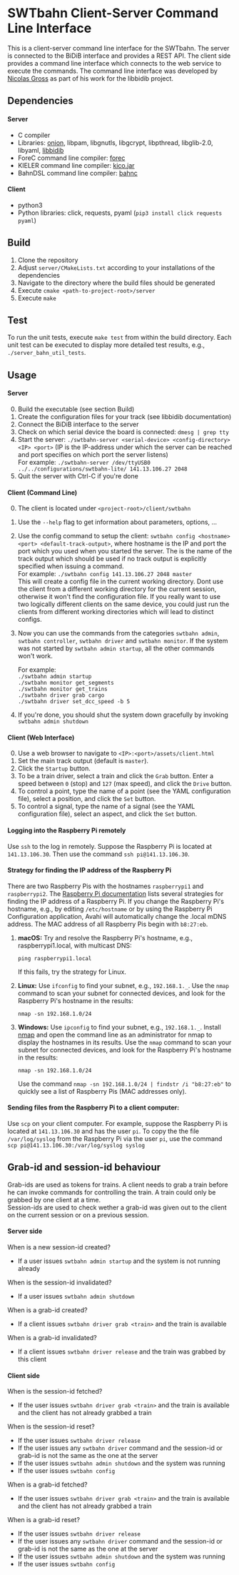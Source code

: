 # SWTbahn Client-Server Command Line Interface

This is a client-server command line interface for the SWTbahn. The server is
connected to the BiDiB interface and provides a REST API. The client side
provides a command line interface which connects to the web service to execute
the commands. The command line interface was developed by
[Nicolas Gross](https://github.com/nicolasgross) as part of his work for the
libbidib project.


## Dependencies

#### Server
* C compiler
* Libraries: [onion](https://github.com/uniba-swt/onion), libpam, libgnutls,
libgcrypt, libpthread, libglib-2.0, libyaml,
[libbidib](https://github.com/uniba-swt/libbidib)
* ForeC command line compiler: [forec](https://github.com/PRETgroup/ForeC/tree/master/ForeC%20Compiler)
* KIELER command line compiler: [kico.jar](https://rtsys.informatik.uni-kiel.de/~kieler/files/nightly/sccharts/cli/)
* BahnDSL command line compiler: [bahnc](https://github.com/trinnguyen/bahndsl)

#### Client
* python3
* Python libraries: click, requests, pyaml (`pip3 install click requests pyaml`)


## Build
1. Clone the repository
2. Adjust `server/CMakeLists.txt` according to your installations of the
dependencies
3. Navigate to the directory where the build files should be generated
4. Execute `cmake <path-to-project-root>/server`
5. Execute `make`


## Test
To run the unit tests, execute `make test` from within the build directory. Each unit test can be executed to display more detailed test results, e.g., `./server_bahn_util_tests`.


## Usage

#### Server
0. Build the executable (see section Build)
1. Create the configuration files for your track (see libbidib documentation)
2. Connect the BiDiB interface to the server
3. Check on which serial device the board is connected: `dmesg | grep tty`
4. Start the server: `./swtbahn-server <serial-device> <config-directory>
<IP> <port>` (IP is the IP-address under which the server can be reached and
port specifies on which port the server listens)  
  For example: `./swtbahn-server /dev/ttyUSB0 ../../configurations/swtbahn-lite/ 141.13.106.27 2048`  
5. Quit the server with Ctrl-C if you're done

#### Client (Command Line)
0. The client is located under `<project-root>/client/swtbahn`
1. Use the `--help` flag to get information about parameters, options, ...
2. Use the config command to setup the client: `swtbahn config <hostname> <port>
<default-track-output>`, where hostname is the IP and port the port which you
used when you started the server. The <default-track-output> is the name of the
track output which should be used if no track output is explicitly specified
when issuing a command.  
  For example: `./swtbahn config 141.13.106.27 2048 master`  
This will create a config file in the current working directory. Dont use the
client from a different working directory for the current session, otherwise it
won't find the configuration file. If you really want to use two logically
different clients on the same device, you could just run the clients from
different working directories which will lead to distinct configs.
3. Now you can use the commands from the categories `swtbahn admin`,
`swtbahn controller`, `swtbahn driver` and `swtbahn monitor`. If the system was
not started by `swtbahn admin startup`, all the other commands won't work.  

    For example:  
    `./swtbahn admin startup`  
    `./swtbahn monitor get_segments`  
    `./swtbahn monitor get_trains`  
    `./swtbahn driver grab cargo`  
    `./swtbahn driver set_dcc_speed -b 5`  
4. If you're done, you should shut the system down gracefully by invoking
`swtbahn admin shutdown`

#### Client (Web Interface)
0. Use a web browser to navigate to `<IP>:<port>/assets/client.html`
1. Set the main track output (default is `master`).
2. Click the `Startup` button.
3. To be a train driver, select a train and click the `Grab` button. 
   Enter a speed between `0` (stop) and `127` (max speed), and click the `Drive` button.
4. To control a point, type the name of a point (see the YAML configuration file), 
   select a position, and click the `Set` button.
5. To control a signal, type the name of a signal (see the YAML configuration file), 
   select an aspect, and click the `Set` button.

#### Logging into the Raspberry Pi remotely
Use `ssh` to the log in remotely. Suppose the Raspberry Pi is located at `141.13.106.30`.
Then use the command `ssh pi@141.13.106.30`. 

#### Strategy for finding the IP address of the Raspberry Pi
There are two Raspberry Pis with the hostnames `raspberrypi1` and `raspberrypi2`. 
The [Raspberry Pi documentation](https://www.raspberrypi.org/documentation/remote-access/ip-address.md) 
lists several strategies for finding the IP address of a Raspberry Pi.
If you change the Raspberry Pi's hostname, e.g., by editing `/etc/hostname` or by using
the Raspberry Pi Configuration application, Avahi will automatically change the .local mDNS address.
The MAC address of all Raspberry Pis begin with `b8:27:eb`.

1. **macOS:** 
Try and resolve the Raspberry Pi's hostname, e.g., raspberrypi1.local, with multicast DNS:

    `ping raspberrypi1.local`

    If this fails, try the strategy for Linux.

2. **Linux:** 
Use `ifconfig` to find your subnet, e.g., `192.168.1._`. 
Use the `nmap` command to scan your subnet for connected devices,
and look for the Raspberry Pi's hostname in the results:

    `nmap -sn 192.168.1.0/24`


3. **Windows:** 
Use `ipconfig` to find your subnet, e.g., `192.168.1._`.
Install [nmap](https://nmap.org/download.html) and open the command line 
as an administrator for nmap to display the hostnames in its results. 
Use the `nmap` command to scan your subnet for connected devices, and 
look for the Raspberry Pi's hostname in the results:

    `nmap -sn 192.168.1.0/24`

    Use the command `nmap -sn 192.168.1.0/24 | findstr /i "b8:27:eb"` to quickly 
    see a list of Raspberry Pis (MAC addresses only).

#### Sending files from the Raspberry Pi to a client computer:
Use `scp` on your client computer. For example, suppose the Raspberry Pi is located at 
`141.13.106.30` and has the user `pi`. To copy the the file `/var/log/syslog` from the 
Raspberry Pi via the user `pi`, use the command `scp pi@141.13.106.30:/var/log/syslog syslog`


## Grab-id and session-id behaviour
Grab-ids are used as tokens for trains. A client needs to grab a train before he
can invoke commands for controlling the train. A train could only be grabbed by
one client at a time.  
Session-ids are used to check wether a grab-id was given out to the client on
the current session or on a previous session.

#### Server side
When is a new session-id created?
* If a user issues `swtbahn admin startup` and the system is not running already

When is the session-id invalidated?
* If a user issues `swtbahn admin shutdown`

When is a grab-id created?
* If a client issues `swtbahn driver grab <train>` and the train is available

When is a grab-id invalidated?
* If a client issues `swtbahn driver release` and the train was grabbed by this
client

#### Client side
When is the session-id fetched?
* If the user issues `swtbahn driver grab <train>` and the train is available and
the client has not already grabbed a train

When is the session-id reset?
* If the user issues `swtbahn driver release`
* If the user issues any `swtbahn driver` command and the session-id or grab-id
is not the same as the one at the server
* If the user issues `swtbahn admin shutdown` and the system was running
* If the user issues `swtbahn config`

When is a grab-id fetched?
* If the user issues `swtbahn driver grab <train>` and the train is available and
the client has not already grabbed a train

When is a grab-id reset?
* If the user issues `swtbahn driver release`
* If the user issues any `swtbahn driver` command and the session-id or grab-id
is not the same as the one at the server
* If the user issues `swtbahn admin shutdown` and the system was running
* If the user issues `swtbahn config`
